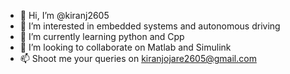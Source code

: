 - 👋 Hi, I’m @kiranj2605
- 👀 I’m interested in embedded systems and autonomous driving
- 🌱 I’m currently learning python and Cpp
- 💞️ I’m looking to collaborate on Matlab and Simulink
- 📫 Shoot me your queries on kiranjojare2605@gmail.com

<!---
kiranj2605/kiranj2605 is a ✨ special ✨ repository because its `README.md` (this file) appears on your GitHub profile.
You can click the Preview link to take a look at your changes.
--->
